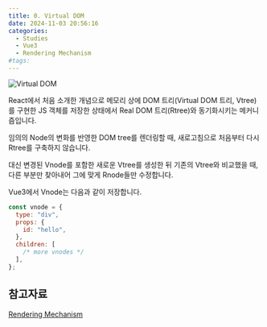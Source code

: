 ```yaml
---
title: 0. Virtual DOM
date: 2024-11-03 20:56:16
categories:
  - Studies
  - Vue3
  - Rendering Mechanism
#tags:
---
```

![Virtual DOM](/images/vdom.jpeg)

React에서 처음 소개한 개념으로 메모리 상에 DOM 트리(Virtual DOM 트리, Vtree)를 구현한 JS 객체를 저장한 상태에서 Real DOM 트리(Rtree)와 동기화시키는 메커니즘입니다.

임의의 Node의 변화를 반영한 DOM tree를 렌더링할 때, 새로고침으로 처음부터 다시 Rtree를 구축하지 않습니다.

대신 변경된 Vnode를 포함한 새로운 Vtree를 생성한 뒤 기존의 Vtree와 비교했을 때, 다른 부분만 찾아내어 그에 맞게 Rnode들만 수정합니다.

Vue3에서 Vnode는 다음과 같이 저장합니다.

```js
const vnode = {
  type: "div",
  props: {
    id: "hello",
  },
  children: [
    /* more vnodes */
  ],
};
```

## 참고자료

[Rendering Mechanism](https://vuejs.org/guide/extras/rendering-mechanism.html#virtual-dom)